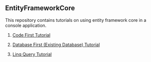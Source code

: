 ## EntityFrameworkCore

This repository contains tutorials on using entity framework core in a console application. 

1. [Code First Tutorial](efcore-code-first-vs.md)

2. [Database First (Existing Database) Tutorial](efcore-database-first-vs.md)

3. [Linq Query Tutorial](efcore-linq-queries.md)
